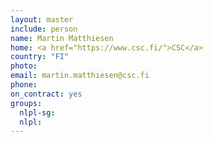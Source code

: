 ```yaml
---
layout: master
include: person
name: Martin Matthiesen
home: <a href="https://www.csc.fi/">CSC</a>
country: "FI"
photo:
email: martin.matthiesen@csc.fi
phone:
on_contract: yes
groups:
  nlpl-sg:
  nlpl:
---
```

